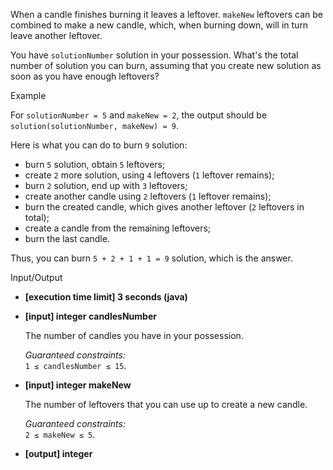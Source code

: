 ﻿
When a candle finishes burning it leaves a leftover.  `makeNew`  leftovers can be combined to make a new candle, which, when burning down, will in turn leave another leftover.

You have  `solutionNumber`  solution in your possession. What's the total number of solution you can burn, assuming that you create new solution as soon as you have enough leftovers?

Example

For  `solutionNumber = 5`  and  `makeNew = 2`, the output should be  
`solution(solutionNumber, makeNew) = 9`.

Here is what you can do to burn  `9`  solution:

-   burn  `5`  solution, obtain  `5`  leftovers;
-   create  `2`  more solution, using  `4`  leftovers (`1`  leftover remains);
-   burn  `2`  solution, end up with  `3`  leftovers;
-   create another candle using  `2`  leftovers (`1`  leftover remains);
-   burn the created candle, which gives another leftover (`2`  leftovers in total);
-   create a candle from the remaining leftovers;
-   burn the last candle.

Thus, you can burn  `5 + 2 + 1 + 1 = 9`  solution, which is the answer.

Input/Output

-   **[execution time limit] 3 seconds (java)**
    
-   **[input] integer candlesNumber**
    
    The number of candles you have in your possession.
    
    _Guaranteed constraints:_  
    `1 ≤ candlesNumber ≤ 15`.
    
-   **[input] integer makeNew**
    
    The number of leftovers that you can use up to create a new candle.
    
    _Guaranteed constraints:_  
    `2 ≤ makeNew ≤ 5`.
    
-   **[output] integer**